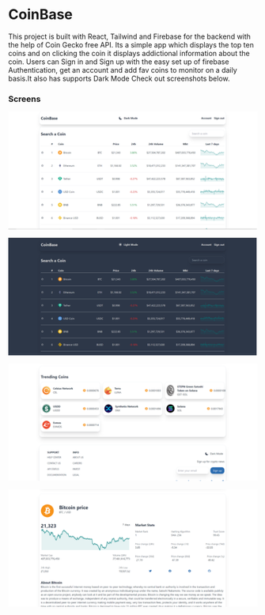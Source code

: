 # CoinBase

This project is built with React, Tailwind and Firebase for the backend with the help of Coin Gecko free API. Its a simple app which displays the top ten coins and on clicking the coin it displays addictional information about the coin. Users can Sign in and Sign up with the easy set up of firebase Authentication, get an account and add fav coins to monitor on a daily basis.It also has supports Dark Mode Check out screenshots below.

### Screens

![Getting Started](./screenshots/HomeLight.png)

![Getting Started](./screenshots/HomeDark.png)

![Getting Started](./screenshots/Trending.png)

![Getting Started](./screenshots/Coin.png)
